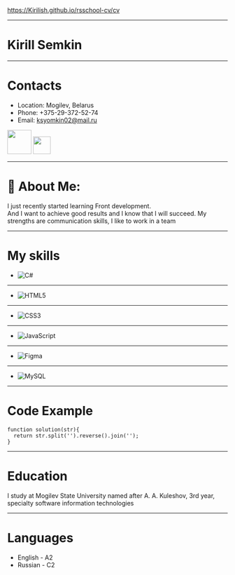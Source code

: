 https://Kirilish.github.io/rsschool-cv/cv

---

# Kirill Semkin
---
# Contacts
- Location: Mogilev, Belarus
- Phone: +375-29-372-52-74
- Email: ksyomkin02@mail.ru

<a href="https://github.com/Kirilish"><img src="https://i0.wp.com/itc.ua/wp-content/uploads/2021/01/github-logo.jpg?fit=1200%2C850&quality=100&strip=all&ssl=1" width="55px"></a> <a href="https://discordapp.com/users/1014972009169563688/"><img src="https://storage.failmi.ru/img/icon/discord.png" width="40px"></a>

---

# 💫 About Me:
I just recently started learning Front development.<br>And I want to achieve good results and I know that I will succeed. My strengths are communication skills, I like to work in a team

----

# My skills
- ![C#](https://img.shields.io/badge/c%23-%23239120.svg?style=for-the-badge&logo=c-sharp&logoColor=white) 
----
- ![HTML5](https://img.shields.io/badge/html5-%23E34F26.svg?style=for-the-badge&logo=html5&logoColor=white)
---- 
- ![CSS3](https://img.shields.io/badge/css3-%231572B6.svg?style=for-the-badge&logo=css3&logoColor=white) 
----
- ![JavaScript](https://img.shields.io/badge/javascript-%23323330.svg?style=for-the-badge&logo=javascript&logoColor=%23F7DF1E) 	
----
- ![Figma](https://img.shields.io/badge/figma-%23F24E1E.svg?style=for-the-badge&logo=figma&logoColor=white) 
----
- ![MySQL](https://img.shields.io/badge/mysql-%2300f.svg?style=for-the-badge&logo=mysql&logoColor=white)
----
# Code Example

```
function solution(str){ 
  return str.split('').reverse().join('');  
}
```

----

# Education
I study at Mogilev State University named after A. A. Kuleshov, 3rd year, specialty software information technologies

----

# Languages
- English - A2
- Russian - C2

